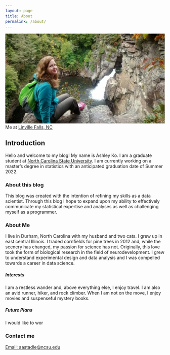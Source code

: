 ```yaml
---
layout: page
title: About
permalink: /about/
---
```


![Me at Linville Falls, NC](https://raw.githubusercontent.com/akoncsugit/akoncsugit.github.io/master/images/aboutmephoto.jpg)
Me at [Linville Falls, NC](https://www.visitnc.com/listing/n9wC/linville-falls)

## Introduction
Hello and welcome to my blog! My name is Ashley Ko. I am a graduate student at [North Carolina State University](https://www.ncsu.edu/). I am currently working on a master’s degree in statistics with an anticipated graduation date of Summer 2022.

### About this blog
This blog was created with the intention of refining my skills as a data scientist. Through this blog I hope to expand upon my ability to effectively communicate my statistical expertise and analyses as well as challenging myself as a programmer.

### About Me
I live in Durham, North Carolina with my husband and two cats. I grew up in east central Illinois. I traded cornfields for pine trees in 2012 and, while the scenery has changed, my passion for science has not. Originally, this love took the form of biological research in the field of neurodevelopment. I grew to understand experimental design and data analysis and I was compelled towards a career in data science.

##### Interests
I am a restless wander and, above everything else, I enjoy travel. I am also an avid runner, hiker, and rock climber. When I am not on the move, I enjoy movies and suspenseful mystery books.

##### Future Plans
I would like to wor

### Contact me

[Email: aastadle@ncsu.edu](mailto:aastadle@ncsu.edu)
